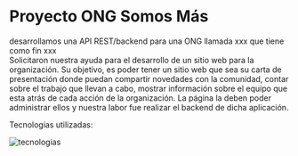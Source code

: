 # Proyecto ONG Somos Más

desarrollamos una API REST/backend para una ONG llamada xxx que tiene como fin xxx  
Solicitaron nuestra ayuda para el desarrollo de un sitio web para la organización. Su objetivo, es poder tener un sitio web que sea su carta de presentación donde puedan compartir novedades con la comunidad, contar sobre el trabajo que llevan a cabo, mostrar información sobre el equipo que esta atrás de cada acción de la organización. La página la deben poder administrar ellos y nuestra labor fue realizar el backend de dicha aplicación. 

Tecnologías utilizadas:

![tecnologias](https://user-images.githubusercontent.com/65373208/141871665-a2b5a6ea-9bd6-464c-9db9-6e804bbc0241.png)
